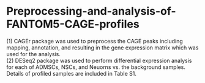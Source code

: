 # Preprocessing-and-analysis-of-FANTOM5-CAGE-profiles
(1) CAGEr package was used to preprocess the CAGE peaks including mapping, annotation, and resulting in the gene expression matrix which was used for the analysis.<br />
(2) DESeq2 package was used to perform differential expression analysis for each of ADMSCs, NSCs, and Neuorns vs. the background samples. Details of profiled samples are included in Table S1.<br />
